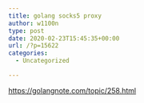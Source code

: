 ```yaml
---
title: golang socks5 proxy
author: w1100n
type: post
date: 2020-02-23T15:45:35+00:00
url: /?p=15622
categories:
  - Uncategorized

---
```

https://golangnote.com/topic/258.html